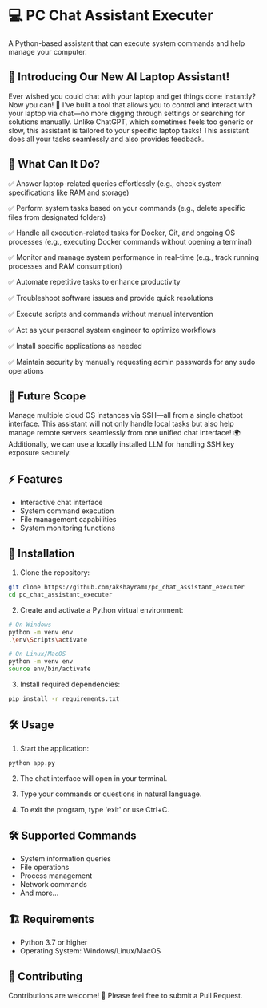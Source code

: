 # 💻 PC Chat Assistant Executer

A Python-based assistant that can execute system commands and help manage your computer.

## 🚀 Introducing Our New AI Laptop Assistant!

Ever wished you could chat with your laptop and get things done instantly? Now you can! 🎉
I've built a tool that allows you to control and interact with your laptop via chat—no more digging through settings or searching for solutions manually. Unlike ChatGPT, which sometimes feels too generic or slow, this assistant is tailored to your specific laptop tasks! This assistant does all your tasks seamlessly and also provides feedback.

## 🔹 What Can It Do?

✅ Answer laptop-related queries effortlessly (e.g., check system specifications like RAM and storage)

✅ Perform system tasks based on your commands (e.g., delete specific files from designated folders)

✅ Handle all execution-related tasks for Docker, Git, and ongoing OS processes (e.g., executing Docker commands without opening a terminal)

✅ Monitor and manage system performance in real-time (e.g., track running processes and RAM consumption)

✅ Automate repetitive tasks to enhance productivity

✅ Troubleshoot software issues and provide quick resolutions

✅ Execute scripts and commands without manual intervention

✅ Act as your personal system engineer to optimize workflows

✅ Install specific applications as needed

✅ Maintain security by manually requesting admin passwords for any sudo operations

## 📌 Future Scope

Manage multiple cloud OS instances via SSH—all from a single chatbot interface. This assistant will not only handle local tasks but also help manage remote servers seamlessly from one unified chat interface! 🌍
Additionally, we can use a locally installed LLM for handling SSH key exposure securely.

## ⚡ Features

- Interactive chat interface
- System command execution
- File management capabilities
- System monitoring functions

## 🔽 Installation

1. Clone the repository:

```bash
git clone https://github.com/akshayram1/pc_chat_assistant_executer
cd pc_chat_assistant_executer
```

2. Create and activate a Python virtual environment:

```bash
# On Windows
python -m venv env
.\env\Scripts\activate

# On Linux/MacOS
python -m venv env
source env/bin/activate
```

3. Install required dependencies:

```bash
pip install -r requirements.txt
```

## 🛠️ Usage

1. Start the application:

```bash
python app.py
```

2. The chat interface will open in your terminal.

3. Type your commands or questions in natural language.

4. To exit the program, type 'exit' or use Ctrl+C.

## 🛠️ Supported Commands

- System information queries
- File operations
- Process management
- Network commands
- And more...

## 🏗️ Requirements

- Python 3.7 or higher
- Operating System: Windows/Linux/MacOS

## 🤝 Contributing

Contributions are welcome! 🎉 Please feel free to submit a Pull Request.
